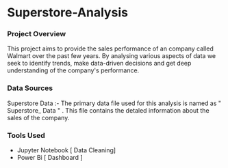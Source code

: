 # Superstore-Analysis

### Project Overview 

This project aims to provide the sales performance of an company called Walmart over the past few years. By analysing various aspects of data we seek to identify trends, make data-driven decisions and get deep understanding of the company's performance.


### Data Sources

Superstore Data :- The primary data file used for this analysis is named as " Superstore_ Data " . This file contains the detaled information about the sales of the company.


### Tools Used

- Jupyter Notebook [ Data Cleaning]
- Power Bi [ Dashboard ]
